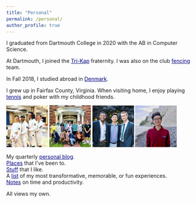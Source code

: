 ```yaml
---
title: "Personal"
permalink: /personal/
author_profile: true
---
```


I graduated from Dartmouth College in 2020 with the AB in Computer Science. 

At Dartmouth, I joined the <a href="https://en.wikipedia.org/wiki/Kappa_Kappa_Kappa" style="color:navy" target="_blank">Tri-Kap</a> fraternity. I was also on the club <a href="http://www.thedartmouth.com/article/2018/04/dartmouth-fencing-club" style="color:navy" target="_blank">fencing</a> team.

In Fall 2018, I studied abroad in <a href="https://jasonwei20.github.io/posts/2018/12/blog-post-7/" style="color:navy" target="_blank">Denmark</a>.

I grew up in Fairfax County, Virginia. When visiting home, I enjoy playing <a href="https://www.youtube.com/watch?v=VbrArNvGD9Y" style="color:navy" target="_blank">tennis</a> and poker with my childhood friends.

<img src="/images/personal_1.jpg" width="22%">
<img src="/images/personal_2.jpg" width="22%">
<img src="/images/personal_3.jpg" width="22%">
<img src="/images/personal_4.jpg" width="22%">

My quarterly <a href="https://jasonwei20.github.io/blog_posts/" style="color:navy">personal blog</a>.  
<a href="https://jasonwei20.github.io/places_ive_been/" style="color:navy">Places</a> that I've been to.  
<a href="https://jasonwei20.github.io/stuff_i_like/" style="color:navy">Stuff</a> that I like.  
A <a href="https://jasonwei20.github.io/life_experiences/" style="color:navy">list</a> of my most transformative, memorable, or fun experiences.  
<a href="https://jasonwei20.github.io/principles/" style="color:navy">Notes</a> on time and productivity.  

All views my own. 


<!-- I was also on the club fencing team—we won <a href="http://www.thedartmouth.com/article/2018/04/dartmouth-fencing-club" style="color:navy" target="_blank">first</a> at club nationals in Knoxville, TN in 2018 and second at club nationals in Lansing, MI in 2017. -->